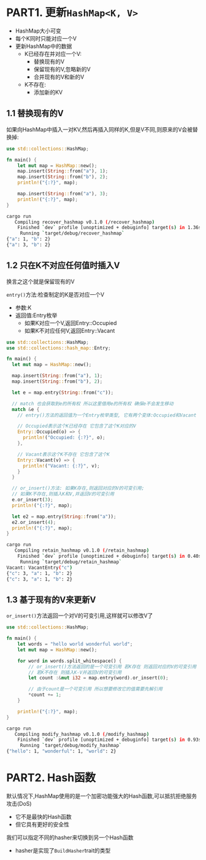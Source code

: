 # PART1. 更新`HashMap<K, V>`

- HashMap大小可变
- 每个K同时只能对应一个V
- 更新HashMap中的数据
  - K已经存在并对应一个V:
    - 替换现有的V
    - 保留现有的V,忽略新的V
    - 合并现有的V和新的V
  - K不存在:
    - 添加新的KV

## 1.1 替换现有的V

如果向HashMap中插入一对KV,然后再插入同样的K,但是V不同,则原来的V会被替换掉:

```rust
use std::collections::HashMap;

fn main() {
    let mut map = HashMap::new();
    map.insert(String::from("a"), 1);
    map.insert(String::from("b"), 2);
    println!("{:?}", map);

    map.insert(String::from("a"), 3);
    println!("{:?}", map);
}
```

```bash
cargo run
   Compiling recover_hashmap v0.1.0 (/recover_hashmap)
    Finished `dev` profile [unoptimized + debuginfo] target(s) in 1.36s
     Running `target/debug/recover_hashmap`
{"a": 1, "b": 2}
{"a": 3, "b": 2}
```

## 1.2 只在K不对应任何值时插入V

换言之这个就是保留现有的V

`entry()`方法:检查制定的K是否对应一个V

- 参数:K
- 返回值:Entry枚举
  - 如果K对应一个V,返回Entry::Occupied
  - 如果K不对应任何V,返回Entry::Vacant

```rust
use std::collections::HashMap;
use std::collections::hash_map::Entry;

fn main() {
  let mut map = HashMap::new();

  map.insert(String::from("a"), 1);
  map.insert(String::from("b"), 2);

  let e = map.entry(String::from("c"));

  // match 也会获取到e的所有权 所以这里借用e的所有权 确保e不会发生移动
  match &e {
    // entry()方法的返回值为一个Entry枚举类型, 它有两个变体:Occupied和Vacant

    // Occupied表示这个K已经存在 它包含了这个K对应的V
    Entry::Occupied(o) => {
      println!("Occupied: {:?}", o);
    },

    // Vacant表示这个K不存在 它包含了这个K
    Entry::Vacant(v) => {
      println!("Vacant: {:?}", v);
    }
  }

  // or_insert()方法: 如果K存在,则返回对应的V的可变引用;
  // 如果K不存在,则插入K和V,并返回V的可变引用
  e.or_insert(3);
  println!("{:?}", map);

  let e2 = map.entry(String::from("a"));
  e2.or_insert(4);
  println!("{:?}", map);
}
```

```bash
cargo run
   Compiling retain_hashmap v0.1.0 (/retain_hashmap)
    Finished `dev` profile [unoptimized + debuginfo] target(s) in 0.40s
     Running `target/debug/retain_hashmap`
Vacant: VacantEntry("c")
{"c": 3, "a": 1, "b": 2}
{"c": 3, "a": 1, "b": 2}
```

## 1.3 基于现有的V来更新V

`or_insert()`方法返回一个对V的可变引用,这样就可以修改V了

```rust
use std::collections::HashMap;

fn main() {
    let words = "hello world wonderful world";
    let mut map = HashMap::new();

    for word in words.split_whitespace() {
        // or_insert()方法返回的是一个可变引用 若K存在 则返回对应的V的可变引用
        // 若K不存在 则插入K-V并返回V的可变引用
        let count :&mut i32 = map.entry(word).or_insert(0);

        // 由于count是一个可变引用 所以想要修改它的值需要先解引用
        *count += 1;
    }

    println!("{:?}", map);
}
```

```bash
cargo run
   Compiling modify_hashmap v0.1.0 (/modify_hashmap)
    Finished `dev` profile [unoptimized + debuginfo] target(s) in 0.93s
     Running `target/debug/modify_hashmap`
{"hello": 1, "wonderful": 1, "world": 2}
```

# PART2. Hash函数

默认情况下,HashMap使用的是一个加密功能强大的Hash函数,可以抵抗拒绝服务攻击(DoS)

- 它不是最快的Hash函数
- 但它具有更好的安全性

我们可以指定不同的hasher来切换到另一个Hash函数

- hasher是实现了`BuildHasher`trait的类型

